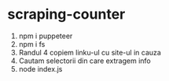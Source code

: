 # scraping-counter
1. npm i  puppeteer  
2. npm i fs
3. Randul 4 copiem linku-ul cu site-ul in cauza
4. Cautam selectorii din care extragem info
5. node index.js
